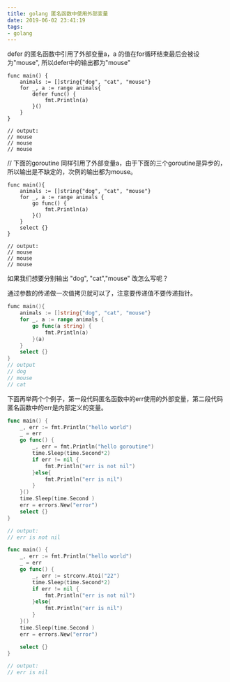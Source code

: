 ```yaml
---
title: golang 匿名函数中使用外部变量
date: 2019-06-02 23:41:19
tags:
- golang
---
```



defer 的匿名函数中引用了外部变量a，a 的值在for循环结束最后会被设为"mouse", 所以defer中的输出都为"mouse"

```golang
func main() {
	animals := []string{"dog", "cat", "mouse"}
	for _, a := range animals{
		defer func() {
			fmt.Println(a)
		}()
	}
}

// output:
// mouse
// mouse
// mouse
```

// 下面的goroutine 同样引用了外部变量a，由于下面的三个goroutine是异步的，所以输出是不缺定的，次例的输出都为mouse。

```golang
func main(){
	animals := []string{"dog", "cat", "mouse"}
	for _, a := range animals {
		go func() {
			fmt.Println(a)
		}()
	}
	select {}
}

// output:
// mouse
// mouse
// mouse
```

如果我们想要分别输出 "dog", "cat","mouse" 改怎么写呢？

通过参数的传递做一次值拷贝就可以了，注意要传递值不要传递指针。

```go
fumc main(){
	animals := []string{"dog", "cat", "mouse"}
	for _, a := range animals {
		go func(a string) {
			fmt.Println(a)
		}(a)
	}
	select {}
}
// output
// dog
// mouse
// cat
```

下面再举两个个例子，第一段代码匿名函数中的err使用的外部变量，第二段代码匿名函数中的err是内部定义的变量。
```go
func main() {
	_, err := fmt.Println("hello world")
	_ = err
	go func() {
		_, err = fmt.Println("hello goroutine")
		time.Sleep(time.Second*2)
		if err != nil {
			fmt.Println("err is not nil")
		}else{
			fmt.Println("err is nil")
		}
	}()
	time.Sleep(time.Second )
	err = errors.New("error")
	select {}
}

// output:
// err is not nil
```
```go
func main() {
	_, err := fmt.Println("hello world")
	_ = err
	go func() {
		_, err := strconv.Atoi("22")
		time.Sleep(time.Second*2)
		if err != nil {
			fmt.Println("err is not nil")
		}else{
			fmt.Println("err is nil")
		}
	}()
	time.Sleep(time.Second )
	err = errors.New("error")

	select {}
}

// output:
// err is nil
```